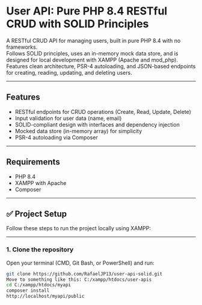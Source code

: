 # User API: Pure PHP 8.4 RESTful CRUD with SOLID Principles

A RESTful CRUD API for managing users, built in pure PHP 8.4 with no frameworks.  
Follows SOLID principles, uses an in-memory mock data store, and is designed for local development with XAMPP (Apache and mod_php).  
Features clean architecture, PSR-4 autoloading, and JSON-based endpoints for creating, reading, updating, and deleting users.

---

## Features

- RESTful endpoints for CRUD operations (Create, Read, Update, Delete)
- Input validation for user data (name, email)
- SOLID-compliant design with interfaces and dependency injection
- Mocked data store (in-memory array) for simplicity
- PSR-4 autoloading via Composer

---

## Requirements

- PHP 8.4
- XAMPP with Apache
- Composer

---

## ✅ Project Setup

Follow these steps to run the project locally using XAMPP:

---

### 1. Clone the repository

Open your terminal (CMD, Git Bash, or PowerShell) and run:

```bash
git clone https://github.com/RafaelJP13/user-api-solid.git
Move to something like this: C:/xampp/htdocs/user-apis
cd C:/xampp/htdocs/myapi
composer install
http://localhost/myapi/public
